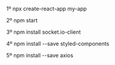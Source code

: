 1º npx create-react-app my-app

2º npm start

3º npm install socket.io-client

4º npm install --save styled-components

5º npm install --save axios